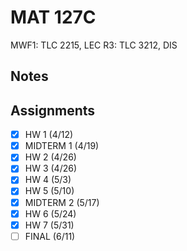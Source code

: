 # MAT 127C
MWF1: TLC 2215, LEC
R3: TLC 3212, DIS
## Notes
## Assignments
- [x] HW 1 (4/12)
- [x] MIDTERM 1 (4/19)
- [x] HW 2 (4/26)
- [x] HW 3 (4/26)
- [x] HW 4 (5/3)
- [x] HW 5 (5/10)
- [x] MIDTERM 2 (5/17)
- [x] HW 6 (5/24)
- [x] HW 7 (5/31)
- [ ] FINAL (6/11)